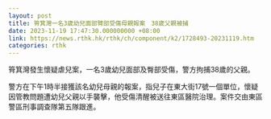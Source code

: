 ```yaml
---
layout: post
title: 筲箕灣一名3歲幼兒面部臂部受傷母親報案　38歲父親被捕
date: 2023-11-19 17:47:30.000000000 +08:00
link: https://news.rthk.hk/rthk/ch/component/k2/1728493-20231119.htm
categories: rthk
---
```


筲箕灣發生懷疑虐兒案，一名3歲幼兒面部及臀部受傷，警方拘捕38歲的父親。

警方在下午1時半接獲該名幼兒母親的報案，指兒子在東大街17號一個單位，懷疑因管教問題遭幼兒父親以手襲擊，他受傷清醒被送往東區醫院治理。案件交由東區警區刑事調查隊第五隊跟進。
